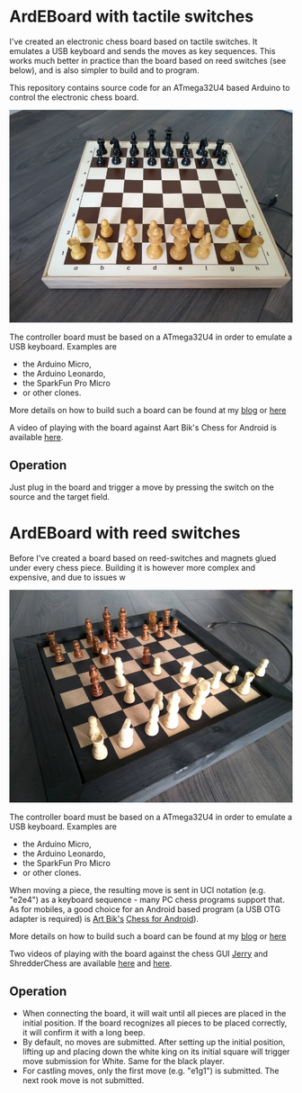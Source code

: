 # ArdEBoard with tactile switches

I've created an electronic chess board based on tactile switches. It emulates a USB keyboard and sends the moves as key sequences. This works much better in practice than the board based on reed switches (see below), and is also simpler to build and to program.

This repository contains source code for an ATmega32U4 based Arduino to control the electronic chess board.

![ArdEBoard](https://raw.githubusercontent.com/asdfjkl/ArdEBoard/main/board_tactile_final.jpg)

The controller board must be based on a ATmega32U4 in order to emulate a USB keyboard. Examples are 
- the Arduino Micro, 
- the Arduino Leonardo, 
- the SparkFun Pro Micro 
- or other clones. 

More details on how to build such a board can be found at my [blog](https://buildingjerry.wordpress.com/) or [here](https://sites.google.com/site/bergersprojects/home)

A video of playing with the board against Aart Bik's Chess for Android is available [here](https://youtu.be/BVx8kUXQ85c).

## Operation

Just plug in the board and trigger a move by pressing the switch on the source and the target field.

# ArdEBoard with reed switches

Before I've created a board based on reed-switches and magnets glued under every chess piece. Building it is however more complex and expensive, and due to issues w

![ArdEBoard](https://raw.githubusercontent.com/asdfjkl/ArdEBoard/main/board_final.jpg)

The controller board must be based on a ATmega32U4 in order to emulate a USB keyboard. Examples are 
- the Arduino Micro, 
- the Arduino Leonardo, 
- the SparkFun Pro Micro 
- or other clones. 

When moving a piece, the resulting move is sent in UCI notation (e.g. "e2e4") as a keyboard sequence - many PC chess programs support that. As for mobiles, a good choice for an Android based program (a USB OTG adapter is required) is [Art Bik's](https://www.aartbik.com/android.php) [Chess for Android](https://play.google.com/store/apps/details?id=com.google.android.chess)). 

More details on how to build such a board can be found at my [blog](https://buildingjerry.wordpress.com/) or [here](https://sites.google.com/site/bergersprojects/home)

Two videos of playing with the board against the chess GUI [Jerry](https://github.com/asdfjkl/jerry) and ShredderChess are available [here](https://youtu.be/BVx8kUXQ85c) and [here](https://youtu.be/WxEr-5x00cQ).

## Operation

- When connecting the board, it will wait until all pieces are placed in the initial position. If the board recognizes all pieces to be placed correctly, it will confirm it with a long beep.
- By default, no moves are submitted. After setting up the initial position, lifting up and placing down the white king on its initial square will trigger move submission for White. Same for the black player.
- For castling moves, only the first move (e.g. "e1g1") is submitted. The next rook move is not submitted.

